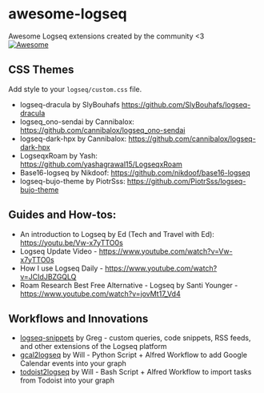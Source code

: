 # awesome-logseq

Awesome Logseq extensions created by the community &lt;3  
[![Awesome](https://awesome.re/badge.svg)](https://awesome.re)

## CSS Themes

Add style to your `logseq/custom.css` file.

- logseq-dracula by SlyBouhafs <https://github.com/SlyBouhafs/logseq-dracula>
- logseq_ono-sendai by Cannibalox: <https://github.com/cannibalox/logseq_ono-sendai>
- logseq-dark-hpx by Cannibalox: <https://github.com/cannibalox/logseq-dark-hpx>
- LogseqxRoam by Yash: <https://github.com/yashagrawal15/LogseqxRoam>
- Base16-logseq by Nikdoof: https://github.com/nikdoof/base16-logseq
- logseq-bujo-theme by PiotrSss: https://github.com/PiotrSss/logseq-bujo-theme

## Guides and How-tos:

- An introduction to Logseq by Ed (Tech and Travel with Ed): <https://youtu.be/Vw-x7yTTO0s>
- Logseq Update Video - <https://www.youtube.com/watch?v=Vw-x7yTTO0s>
- How I use Logseq Daily - <https://www.youtube.com/watch?v=JCIdJBZGQLQ>
- Roam Research Best Free Alternative - Logseq by Santi Younger - https://www.youtube.com/watch?v=jovMt17_Vd4

## Workflows and Innovations

- [logseq-snippets](https://github.com/71/logseq-snippets) by Greg - custom queries, code snippets, RSS feeds, and other extensions of the Logseq platform
- [gcal2logseq](https://github.com/WilliamDurin/gcal2logseq) by Will - Python Script + Alfred Workflow to add Google Calendar events into your graph
- [todoist2logseq](https://github.com/WilliamDurin/todoist2logseq) by Will - Bash Script + Alfred Workflow to import tasks from Todoist into your graph
